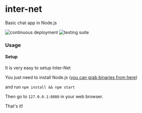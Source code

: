 # inter-net

Basic chat app in Node.js

![continuous deployment](https://github.com/eXotech-code/inter-net/workflows/continuous%20deployment/badge.svg)
![testing suite](https://github.com/eXotech-code/inter-net/workflows/testing%20suite/badge.svg)

### Usage

#### Setup

It is very easy to setup Inter-Net

You just need to install Node.js ([you can grab binaries from here](https://nodejs.org/en/))

and run `npm install && npm start`

Then go to `127.0.0.1:8080` in your web browser.

That's it!
